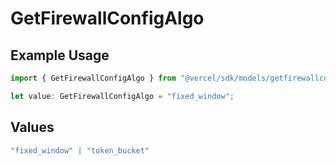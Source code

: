 # GetFirewallConfigAlgo

## Example Usage

```typescript
import { GetFirewallConfigAlgo } from "@vercel/sdk/models/getfirewallconfigop.js";

let value: GetFirewallConfigAlgo = "fixed_window";
```

## Values

```typescript
"fixed_window" | "token_bucket"
```